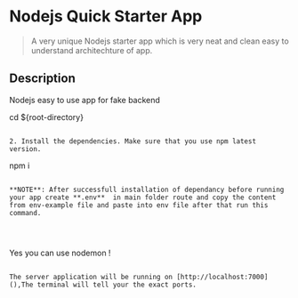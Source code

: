 Nodejs Quick Starter App
========================

>A very unique Nodejs starter app which is very neat and clean easy to understand architechture of app. 

## Description

Nodejs easy to use app for fake backend


cd ${root-directory}
```

2. Install the dependencies. Make sure that you use npm latest version.

```
npm i
```

**NOTE**: After successfull installation of dependancy before running your app create **.env**  in main folder route and copy the content from env-example file and paste into env file after that run this command.




```
Yes you can use nodemon !
```

The server application will be running on [http://localhost:7000](),The terminal will tell your the exact ports.

